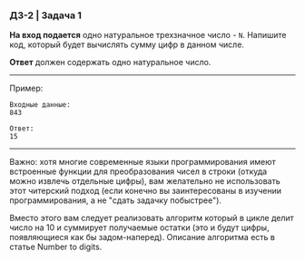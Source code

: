 ### ДЗ-2 | Задача 1 ###


**На вход подается** одно натуральное трехзначное число - ```N```. Напишите код, который будет вычислять сумму цифр в данном числе.

**Ответ** должен содержать одно натуральное число. 

--------
Пример: 

```
Входные данные:
843

Ответ:
15
```
--------

Важно: хотя многие современные языки программирования имеют встроенные функции для преобразования чисел в строки (откуда можно извлечь отдельные цифры), вам желательно не использовать этот читерский подход (если конечно вы заинтересованы в изучении программирования, а не "сдать задачку побыстрее").


Вместо этого вам следует реализовать алгоритм который в цикле делит число на 10 и суммирует получаемые остатки (это и будут цифры, появляющиеся как бы задом-наперед). Описание алгоритма есть в статье Number to digits.

